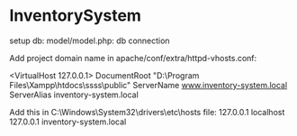 # InventorySystem
setup db:
model/model.php: db connection

Add project domain name in apache/conf/extra/httpd-vhosts.conf:

<VirtualHost 127.0.0.1>
    DocumentRoot "D:\Program Files\Xampp\htdocs\ssss\public"
    ServerName www.inventory-system.local
	ServerAlias inventory-system.local
</VirtualHost>

Add this in C:\Windows\System32\drivers\etc\hosts file:
127.0.0.1 	localhost
127.0.0.1 	inventory-system.local 
